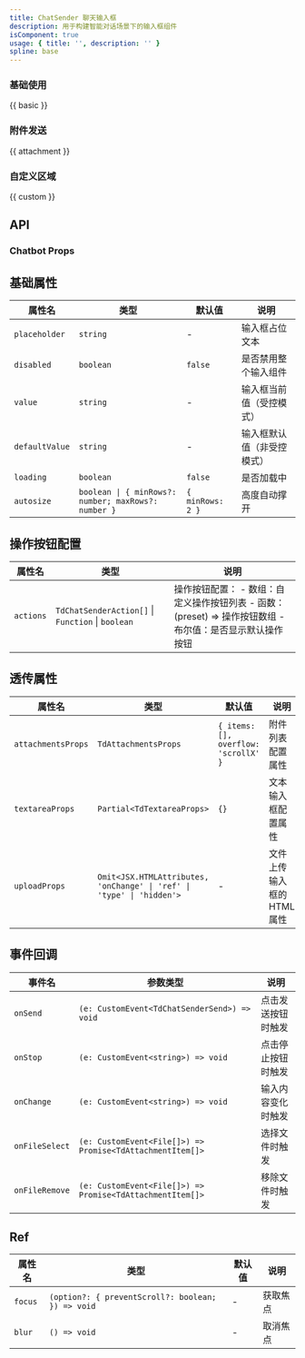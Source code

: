 ```yaml
---
title: ChatSender 聊天输入框
description: 用于构建智能对话场景下的输入框组件
isComponent: true
usage: { title: '', description: '' }
spline: base
---
```


### 基础使用

{{ basic }}

### 附件发送

{{ attachment }}

### 自定义区域

{{ custom }}

## API

### Chatbot Props

## 基础属性

| 属性名 | 类型 | 默认值 | 说明 |
|--------|------|--------|------|
| `placeholder` | `string` | - | 输入框占位文本 |
| `disabled` | `boolean` | `false` | 是否禁用整个输入组件 |
| `value` | `string` | - | 输入框当前值（受控模式） |
| `defaultValue` | `string` | - | 输入框默认值（非受控模式） |
| `loading` | `boolean` | `false` | 是否加载中 |
| `autosize` | `boolean \| { minRows?: number; maxRows?: number }` | `{ minRows: 2 }` | 高度自动撑开 |

## 操作按钮配置

| 属性名 | 类型 | 说明 |
|--------|------|------|
| `actions` | `TdChatSenderAction[]` \| `Function` \| `boolean` | 操作按钮配置： - 数组：自定义操作按钮列表 - 函数：(preset) => 操作按钮数组 - 布尔值：是否显示默认操作按钮 |

## 透传属性

| 属性名 | 类型 | 默认值 | 说明 |
|--------|------|--------|------|
| `attachmentsProps` | `TdAttachmentsProps` | `{ items: [], overflow: 'scrollX' }` | 附件列表配置属性 |
| `textareaProps` | `Partial<TdTextareaProps>` | `{}` | 文本输入框配置属性 |
| `uploadProps` | `Omit<JSX.HTMLAttributes, 'onChange' \| 'ref' \| 'type' \| 'hidden'>` | - | 文件上传输入框的HTML属性 |

## 事件回调

| 事件名 | 参数类型 | 说明 |
|--------|----------|------|
| `onSend` | `(e: CustomEvent<TdChatSenderSend>) => void` | 点击发送按钮时触发 |
| `onStop` | `(e: CustomEvent<string>) => void` | 点击停止按钮时触发 |
| `onChange` | `(e: CustomEvent<string>) => void` | 输入内容变化时触发 |
| `onFileSelect` | `(e: CustomEvent<File[]>) => Promise<TdAttachmentItem[]>` | 选择文件时触发 |
| `onFileRemove` | `(e: CustomEvent<File[]>) => Promise<TdAttachmentItem[]>` | 移除文件时触发 |

## Ref

| 属性名 | 类型 | 默认值 | 说明 |
|--------|------|--------|------|
| `focus` | `(option?: { preventScroll?: boolean; }) => void` | - | 获取焦点 |
| `blur` | `() => void` | - | 取消焦点 |
